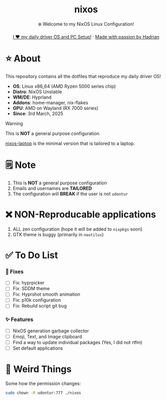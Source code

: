 <div align="center">
  <h1 align="center">nixos</h3>
  <p align="center">
    ❄️ Welcome to my NixOS Linux Configuration! 
    <br />
    <br />
    <a href="https://hadrian.cc">I ❤️ my daily driver OS and PC Setup!</a>
    ·
    <a href="https://hadrian.cc">Made with passion by Hadrian</a>
  </p>
</div>

# ⭐ About
This repository contains all the dotfiles that reproduce my daily driver OS!
- **OS**: Linux x86_64 (AMD Ryzen 5000 series chip)
- **Distro**: NixOS Unstable
- **WM/DE**: Hyprland 
- **Addons**: home-manager, nix-flakes
- **GPU**: AMD on Wayland (RX 7000 series)
- **Since**: 3rd March, 2025

> [!WARNING]  
> This is **NOT** a general purpose configuration

[nixos-laptop](https://github.com/udontur/nixos-laptop) is the minimal version that is tailored to a laptop. 

# 🗒️ Note
1. This is **NOT** a general purpose configuration
2. Emails and usernames are **TAILORED** 
3. The configuration will **BREAK** if the user is not ```udontur``` 

# ❌ NON-Reproducable applications
1. ALL zen configuration (hope it will be added to ```nixpkgs``` soon)
2. GTK theme is buggy (primarily in ```nautilus```)

# ✅ To Do List
### 🚧 Fixes
- [ ] Fix: hyprpicker
- [ ] Fix: SDDM theme
- [ ] Fix: Hyprshot smooth animation
- [ ] Fix: p10k configuration
- [ ] Fix: Rebuild script git bug

### ✨ Features
- [ ] NixOS generation garbage collector
- [ ] Emoji, Text, and Image clipboard
- [ ] Find a way to update individual packages (Yes, I did not rtfm)
- [ ] Set default applications 

# 🤨 Weird Things
Some how the permission changes:
```bash
sudo chown -R udontur:777 ./nixos
```

